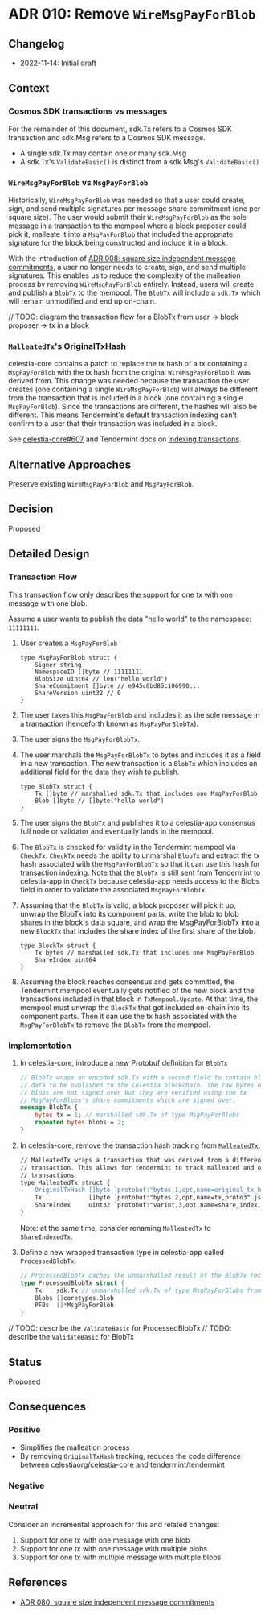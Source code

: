 # ADR 010: Remove `WireMsgPayForBlob`

## Changelog

- 2022-11-14: Initial draft

## Context

### Cosmos SDK transactions vs messages

For the remainder of this document, sdk.Tx refers to a Cosmos SDK transaction and sdk.Msg refers to a Cosmos SDK message.

- A single sdk.Tx may contain one or many sdk.Msg
- A sdk.Tx's `ValidateBasic()` is distinct from a sdk.Msg's `ValidateBasic()`

### `WireMsgPayForBlob` vs `MsgPayForBlob`

Historically, `WireMsgPayForBlob` was needed so that a user could create, sign, and send multiple signatures per message share commitment (one per square size). The user would submit their `WireMsgPayForBlob` as the sole message in a transaction to the mempool where a block proposer could pick it, malleate it into a `MsgPayForBlob` that included the appropriate signature for the block being constructed and include it in a block.

With the introduction of [ADR 008: square size independent message commitments](./adr-008-square-size-independent-message-commitments.md), a user no longer needs to create, sign, and send multiple signatures. This enables us to reduce the complexity of the malleation process by removing `WireMsgPayForBlob` entirely. Instead, users will create and publish a `BlobTx` to the mempool. The `BlobTx` will include a `sdk.Tx` which will remain unmodified and end up on-chain.

// TODO: diagram the transaction flow for a BlobTx from user -> block proposer -> tx in a block

### `MalleatedTx`'s OriginalTxHash

celestia-core contains a patch to replace the tx hash of a tx containing a `MsgPayForBlob` with the tx hash from the original `WireMsgPayForBlob` it was derived from. This change was needed because the transaction the user creates (one containing a single `WireMsgPayForBlob`) will always be different from the transaction that is included in a block (one containing a single `MsgPayForBlob`). Since the transactions are different, the hashes will also be different. This means Tendermint's default transaction indexing can't confirm to a user that their transaction was included in a block.

See [celestia-core#607](https://github.com/celestiaorg/celestia-core/pull/607) and Tendermint docs on [indexing transactions](https://docs.tendermint.com/v0.34/app-dev/indexing-transactions.html).

## Alternative Approaches

Preserve existing `WireMsgPayForBlob` and `MsgPayForBlob`.

## Decision

Proposed

## Detailed Design

### Transaction Flow

This transaction flow only describes the support for one tx with one message with one blob.

Assume a user wants to publish the data "hello world" to the namespace: `11111111`.

1. User creates a `MsgPayForBlob`

    ```golang
    type MsgPayForBlob struct {
        Signer string
        NamespaceID []byte // 11111111
        BlobSize uint64 // len("hello world")
        ShareCommitment []byte // e945c0bd85c106990...
        ShareVersion uint32 // 0
    }
    ```

2. The user takes this `MsgPayForBlob` and includes it as the sole message in a transaction (henceforth known as `MsgPayForBlobTx`).
3. The user signs the `MsgPayForBlobTx`.
4. The user marshals the `MsgPayForBlobTx` to bytes and includes it as a field in a new transaction. The new transaction is a `BlobTx` which includes an additional field for the data they wish to publish.

    ```golang
    type BlobTx struct {
        Tx []byte // marshalled sdk.Tx that includes one MsgPayForBlob
        Blob []byte // []byte("hello world")
    }
    ```

5. The user signs the `BlobTx` and publishes it to a celestia-app consensus full node or validator and eventually lands in the mempool.
6. The `BlobTx` is checked for validity in the Tendermint mempool via `CheckTx`. `CheckTx` needs the ability to unmarshal `BlobTx` and extract the tx hash associated with the `MsgPayForBlobTx` so that it can use this hash for transaction indexing. Note that the `BlobTx` is still sent from Tendermint to celestia-app in `CheckTx` because celestia-app needs access to the Blobs field in order to validate the associated `MsgPayForBlobTx`.
7. Assuming that the `BlobTx` is valid, a block proposer will pick it up, unwrap the BlobTx into its component parts, write the blob to blob shares in the block's data square, and wrap the MsgPayForBlobTx into a new `BlockTx` that includes the share index of the first share of the blob.

    ```golang
    type BlockTx struct {
        Tx bytes // marshalled sdk.Tx that includes one MsgPayForBlob
        ShareIndex uint64
    }
    ```

8. Assuming the block reaches consensus and gets committed, the Tendermint mempool eventually gets notified of the new block and the transactions included in that block in `TxMempool.Update`. At that time, the mempool must unwrap the `BlockTx` that got included on-chain into its component parts. Then it can use the tx hash associated with the `MsgPayForBlobTx` to remove the `BlobTx` from the mempool.

### Implementation

1. In celestia-core, introduce a new Protobuf definition for `BlobTx`

    ```proto
    // BlobTx wraps an encoded sdk.Tx with a second field to contain blobs of
    // data to be published to the Celestia blockchain. The raw bytes of the
    // blobs are not signed over but they are verified using the tx
    // MsgPayForBlobs's share commitments which are signed over.
    message BlobTx {
        bytes tx = 1; // marshalled sdk.Tx of type MsgPayForBlobs
        repeated bytes blobs = 2;
    }
    ```

2. In celestia-core, remove the transaction hash tracking from [`MalleatedTx`](https://github.com/celestiaorg/celestia-core/blob/b7a7c1ab37fde91f9687b5c1c4766119e7b71db5/proto/tendermint/types/types.pb.go#L1468).

    ```diff
    // MalleatedTx wraps a transaction that was derived from a different original
    // transaction. This allows for tendermint to track malleated and original
    // transactions
    type MalleatedTx struct {
    -   OriginalTxHash []byte `protobuf:"bytes,1,opt,name=original_tx_hash,json=originalTxHash,proto3" json:"original_tx_hash,omitempty"`
        Tx             []byte `protobuf:"bytes,2,opt,name=tx,proto3" json:"tx,omitempty"`
        ShareIndex     uint32 `protobuf:"varint,3,opt,name=share_index,json=shareIndex,proto3" json:"share_index,omitempty"`
    }
    ```

    Note: at the same time, consider renaming `MalleatedTx` to `ShareIndexedTx`.

3. Define a new wrapped transaction type in celestia-app called `ProcessedBlobTx`.

    ```go
    // ProcessedBlobTx caches the unmarshalled result of the BlobTx received from Tendermint
    type ProcessedBlobTx struct {
        Tx    sdk.Tx // unmarshalled sdk.Tx of type MsgPayForBlobs from the original BlobTx.tx but remains unmodified and will be included on-chain
        Blobs []coretypes.Blob
        PFBs  []*MsgPayForBlob
    }
    ```

// TODO: describe the `ValidateBasic` for ProcessedBlobTx
// TODO: describe the `ValidateBasic` for BlobTx

## Status

Proposed

## Consequences

### Positive

- Simplifies the malleation process
- By removing `OriginalTxHash` tracking, reduces the code difference between celestiaorg/celestia-core and tendermint/tendermint

### Negative

### Neutral

Consider an incremental approach for this and related changes:

1. Support for one tx with one message with one blob
1. Support for one tx with one message with multiple blobs
1. Support for one tx with multiple message with multiple blobs

## References

- [ADR 080: square size independent message commitments](./adr-008-square-size-independent-message-commitments.md)
